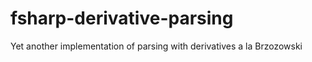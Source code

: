 fsharp-derivative-parsing
=========================

Yet another implementation of parsing with derivatives a la Brzozowski
